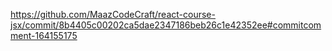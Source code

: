 https://github.com/MaazCodeCraft/react-course-jsx/commit/8b4405c00202ca5dae2347186beb26c1e42352ee#commitcomment-164155175
